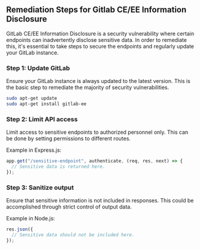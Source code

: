 

## Remediation Steps for Gitlab CE/EE Information Disclosure

GitLab CE/EE Information Disclosure is a security vulnerability where certain endpoints can inadvertently disclose sensitive data. In order to remediate this, it's essential to take steps to secure the endpoints and regularly update your GitLab instance.

### Step 1: Update GitLab

Ensure your GitLab instance is always updated to the latest version. This is the basic step to remediate the majority of security vulnerabilities.

```bash
sudo apt-get update
sudo apt-get install gitlab-ee
```

### Step 2: Limit API access

Limit access to sensitive endpoints to authorized personnel only. This can be done by setting permissions to different routes. 

Example in Express.js:
```javascript
app.get("/sensitive-endpoint", authenticate, (req, res, next) => {
  // Sensitive data is returned here.
});
```

### Step 3: Sanitize output

Ensure that sensitive information is not included in responses. This could be accomplished through strict control of output data.

Example in Node.js:
```javascript
res.json({
  // Sensitive data should not be included here.
});
```